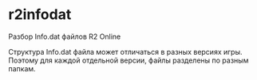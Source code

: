 # r2infodat
Разбор Info.dat файлов R2 Online

Структура Info.dat файла может отличаться в разных версиях игры. Поэтому для каждой отдельной версии, файлы разделены по разным папкам. 
